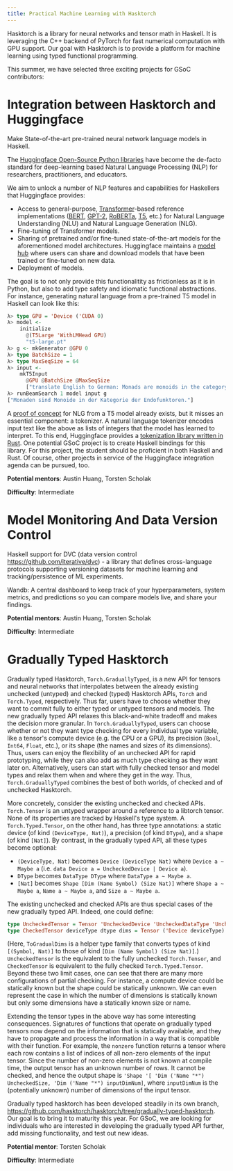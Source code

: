 ```yaml
---
title: Practical Machine Learning with Hasktorch
---
```


Hasktorch is a library for neural networks and tensor math in Haskell. It is leveraging the C++ backend of PyTorch for fast numerical computation with GPU support. Our goal with Hasktorch is to provide a platform for machine learning using typed functional programming.

This summer, we have selected three exciting projects for GSoC contributors:

# Integration between Hasktorch and Huggingface

Make State-of-the-art pre-trained neural network language models in Haskell.

The [Huggingface Open-Source Python libraries](https://github.com/huggingface/) have become the de-facto standard for deep-learning based Natural Language Processing (NLP) for researchers, practitioners, and educators.

We aim to unlock a number of NLP features and capabilities for Haskellers that Huggingface provides:

* Access to general-purpose, [Transformer](https://en.wikipedia.org/wiki/Transformer_(machine_learning_model))-based reference implementations ([BERT](https://en.wikipedia.org/wiki/BERT_(language_model)), [GPT-2](https://en.wikipedia.org/wiki/GPT-2), [RoBERTa](https://arxiv.org/abs/1907.11692), [T5](https://arxiv.org/abs/1910.10683), etc.) for Natural Language Understanding (NLU) and Natural Language Generation (NLG).
* Fine-tuning of Transformer models.
* Sharing of pretrained and/or fine-tuned state-of-the-art models for the aforementioned model architectures. Huggingface maintains a [model hub](https://huggingface.co/models) where users can share and download models that have been trained or fine-tuned on new data.
* Deployment of models.

The goal is to not only provide this functionalitity as frictionless as it is in Python, but also to add type safety and idiomatic functional abstractions. For instance, generating natural language from a pre-trained T5 model in Haskell can look like this:

```Haskell
λ> type GPU = 'Device ('CUDA 0)
λ> model <-
    initialize
      @(T5Large 'WithLMHead GPU)
      "t5-large.pt"
λ> g <- mkGenerator @GPU 0
λ> type BatchSize = 1
λ> type MaxSeqSize = 64
λ> input <-
    mkT5Input
      @GPU @BatchSize @MaxSeqSize
      ["translate English to German: Monads are monoids in the category of endofunctors."]
λ> runBeamSearch 1 model input g
["Monaden sind Monoide in der Kategorie der Endofunktoren."]
```

A [proof of concept](https://twitter.com/tscholak/status/1356772217883869184?s=21) for NLG from a T5 model already exists, but it misses an essential component: a tokenizer. A natural language tokenizer encodes input text like the above as lists of integers that the model has learned to interpret. To this end, Huggingface provides a [tokenization library written in Rust](https://github.com/huggingface/tokenizers). One potential GSoC project is to create Haskell bindings for this library. For this project, the student should be proficient in both Haskell and Rust. Of course, other projects in service of the Huggingface integration agenda can be pursued, too.

**Potential mentors**: Austin Huang, Torsten Scholak

**Difficulty**: Intermediate


# Model Monitoring And Data Version Control

Haskell support for DVC (data version control https://github.com/iterative/dvc) - a library that defines cross-language protocols supporting versioning datasets for machine learning and tracking/persistence of ML experiments.

Wandb: A central dashboard to keep track of your hyperparameters, system metrics, and predictions so you can compare models live, and share your findings.

**Potential mentors**: Austin Huang, Torsten Scholak

**Difficulty**: Intermediate


# Gradually Typed Hasktorch

Gradually typed Hasktorch, `Torch.GraduallyTyped`, is a new API for tensors and neural networks that interpolates between the already existing unchecked (untyped) and checked (typed) Hasktorch APIs, `Torch` and `Torch.Typed`, respectively. Thus far, users have to choose whether they want to commit fully to either typed or untyped tensors and models. The new gradually typed API relaxes this black-and-white tradeoff and makes the decision more granular. In `Torch.GraduallyTyped`, users can choose whether or not they want type checking for every individual type variable, like a tensor's compute device (e.g. the CPU or a GPU), its precision (`Bool`, `Int64`, `Float`, etc.), or its shape (the names and sizes of its dimensions). Thus, users can enjoy the flexibility of an unchecked API for rapid prototyping, while they can also add as much type checking as they want later on. Alternatively, users can start with fully checked tensor and model types and relax them when and where they get in the way. Thus, `Torch.GraduallyTyped` combines the best of both worlds, of checked and of unchecked Hasktorch.

More concretely, consider the existing unchecked and checked APIs. `Torch.Tensor` is an untyped wrapper around a reference to a libtorch tensor. None of its properties are tracked by Haskell's type system. A `Torch.Typed.Tensor`, on the other hand, has three type annotations: a static device (of kind `(DeviceType, Nat)`), a precision (of kind `DType`), and a shape (of kind `[Nat]`). By contrast, in the gradually typed API, all these types become optional:

* `(DeviceType, Nat)` becomes `Device (DeviceType Nat)` where `Device a ~ Maybe a` (i.e. `data Device a = UncheckedDevice | Device a`).
* `DType` becomes `DataType DType` where `DataType a ~ Maybe a`.
* `[Nat]` becomes `Shape [Dim (Name Symbol) (Size Nat)]` where `Shape a ~ Maybe a`, `Name a ~ Maybe a`, and `Size a ~ Maybe a`.

The existing unchecked and checked APIs are thus special cases of the new gradually typed API. Indeed, one could define:

```haskell
type UncheckedTensor = Tensor 'UncheckedDevice 'UncheckedDataType 'UncheckedShape
type CheckedTensor deviceType dtype dims = Tensor ('Device deviceType) ('DataType dtype) ('Shape (ToGradualDims dims))
```

(Here, `ToGradualDims` is a helper type family that converts types of kind `[(Symbol, Nat)]` to those of kind `[Dim (Name Symbol) (Size Nat)]`.) `UncheckedTensor` is the equivalent to the fully unchecked `Torch.Tensor`, and `CheckedTensor` is equivalent to the fully checked `Torch.Typed.Tensor`. Beyond these two limit cases, one can see that there are many more configurations of partial checking. For instance, a compute device could be statically known but the shape could be statically unknown. We can even represent the case in which the number of dimensions is statically known but only some dimensions have a statically known size or name.

Extending the tensor types in the above way has some interesting consequences. Signatures of functions that operate on gradually typed tensors now depend on the information that is statically available, and they have to propagate and process the information in a way that is compatible with their function. For example, the `nonzero` function returns a tensor where each row contains a list of indices of all non-zero elements of the input tensor. Since the number of non-zero elements is not known at compile time, the output tensor has an unknown number of rows. It cannot be checked, and hence the output shape is `'Shape '[ 'Dim ('Name "*") UncheckedSize, 'Dim ('Name "*") inputDimNum]`, where `inputDimNum` is the (potentially unknown) number of dimensions of the input tensor.

Gradually typed hasktorch has been developed steadily in its own branch, https://github.com/hasktorch/hasktorch/tree/gradually-typed-hasktorch. Our goal is to bring it to maturity this year. For GSoC, we are looking for individuals who are interested in developing the gradually typed API further, add missing functionality, and test out new ideas.

**Potential mentor**: Torsten Scholak

**Difficulty**: Intermediate
